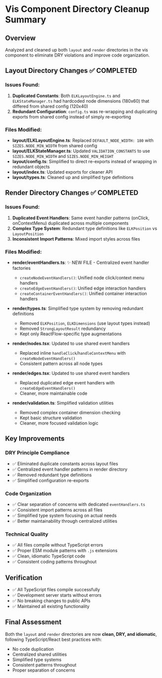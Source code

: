 # Vis Component Directory Cleanup Summary

## Overview
Analyzed and cleaned up both `layout` and `render` directories in the vis component to eliminate DRY violations and improve code organization.

## Layout Directory Changes ✅ COMPLETED

### Issues Found:
1. **Duplicated Constants**: Both `ELKLayoutEngine.ts` and `ELKStateManager.ts` had hardcoded node dimensions (180x60) that differed from shared config (120x40)
2. **Redundant Configuration**: `config.ts` was re-wrapping and duplicating exports from shared config instead of simply re-exporting

### Files Modified:
- **layout/ELKLayoutEngine.ts**: Replaced `DEFAULT_NODE_WIDTH: 180` with `SIZES.NODE_MIN_WIDTH` from shared config
- **layout/ELKStateManager.ts**: Updated `VALIDATION_CONSTANTS` to use `SIZES.NODE_MIN_WIDTH` and `SIZES.NODE_MIN_HEIGHT`
- **layout/config.ts**: Simplified to direct re-exports instead of wrapping in redundant objects
- **layout/index.ts**: Updated exports for cleaner API
- **layout/types.ts**: Cleaned up and simplified type definitions

## Render Directory Changes ✅ COMPLETED

### Issues Found:
1. **Duplicated Event Handlers**: Same event handler patterns (onClick, onContextMenu) duplicated across multiple components
2. **Complex Type System**: Redundant type definitions like `ELKPosition` vs `LayoutPosition`
3. **Inconsistent Import Patterns**: Mixed import styles across files

### Files Modified:
- **render/eventHandlers.ts**: ✨ NEW FILE - Centralized event handler factories
  - `createNodeEventHandlers()`: Unified node click/context menu handlers
  - `createEdgeEventHandlers()`: Unified edge interaction handlers
  - `createContainerEventHandlers()`: Unified container interaction handlers

- **render/types.ts**: Simplified type system by removing redundant definitions
  - Removed `ELKPosition`, `ELKDimensions` (use layout types instead)
  - Removed `StrongLayoutResult` redundancy
  - Kept only ReactFlow-specific type augmentations

- **render/nodes.tsx**: Updated to use shared event handlers
  - Replaced inline `handleClick`/`handleContextMenu` with `createNodeEventHandlers()`
  - Consistent pattern across all node types

- **render/edges.tsx**: Updated to use shared event handlers
  - Replaced duplicated edge event handlers with `createEdgeEventHandlers()`
  - Cleaner, more maintainable code

- **render/validation.ts**: Simplified validation utilities
  - Removed complex container dimension checking
  - Kept basic structure validation
  - Cleaner, more focused validation logic

## Key Improvements

### DRY Principle Compliance
- ✅ Eliminated duplicate constants across layout files
- ✅ Centralized event handler patterns in render directory
- ✅ Removed redundant type definitions
- ✅ Simplified configuration re-exports

### Code Organization
- ✅ Clear separation of concerns with dedicated `eventHandlers.ts`
- ✅ Consistent import patterns across all files
- ✅ Simplified type system focusing on actual needs
- ✅ Better maintainability through centralized utilities

### Technical Quality
- ✅ All files compile without TypeScript errors
- ✅ Proper ESM module patterns with `.js` extensions
- ✅ Clean, idiomatic TypeScript code
- ✅ Consistent coding patterns throughout

## Verification
- ✅ All TypeScript files compile successfully
- ✅ Development server starts without errors
- ✅ No breaking changes to public APIs
- ✅ Maintained all existing functionality

## Final Assessment
Both the `layout` and `render` directories are now **clean, DRY, and idiomatic**, following TypeScript/React best practices with:
- No code duplication
- Centralized shared utilities
- Simplified type systems
- Consistent patterns throughout
- Proper separation of concerns
